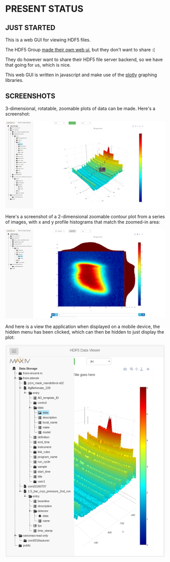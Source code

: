 # PRESENT STATUS

## JUST STARTED

This is a web GUI for viewing HDF5 files.

The HDF5 Group  [made their own web ui](http://data.hdfgroup.org/),
but they don't want to share :(

They do however want to share their HDF5 file server backend, so we have that
going for us, which is nice.

This web GUI is written in javascript and make use of the
[plotly](https://plot.ly/javascript/) graphing libraries.


## SCREENSHOTS
3-dimensional, rotatable, zoomable plots of data can be made. Here's a
screenshot:

![3D surface plot](screenshots/screenshot-3d-plot.png)

Here's a screenshot of a 2-dimensional zoomable contour plot from a series of
images,  with x and y profile histograms that match the zoomed-in area:

![2D density plot](screenshots/screenshot-image-stack.png)

And here is a view the application when displayed on a mobile device, the hidden
menu has been clicked, which can then be hidden to just display the plot:

![Mobile view](screenshots/screenshot-mobile-view.png)
